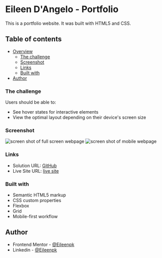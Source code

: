# Eileen D'Angelo - Portfolio

This is a portfolio website. It was built with HTML5 and CSS.

## Table of contents

- [Overview](#overview)
  - [The challenge](#the-challenge)
  - [Screenshot](#screenshot)
  - [Links](#links)
  - [Built with](#built-with)
- [Author](#author)


### The challenge

Users should be able to:

- See hover states for interactive elements
- View the optimal layout depending on their device's screen size

### Screenshot

![screen shot of full screen webpage](https://github.com/Eileenpk/portfolio/blob/main/images/Screenshot-full-website.png)
![screen shot of mobile webpage](https://github.com/Eileenpk/portfolio/blob/main/images/Screenshot-mobile.png)
### Links

- Solution URL: [GitHub](https://github.com/Eileenpk/portfolio)
- Live Site URL: [live site]( https://eileenpk.github.io/portfolio/)

### Built with

- Semantic HTML5 markup
- CSS custom properties
- Flexbox
- Grid
- Mobile-first workflow

## Author

- Frontend Mentor - [@Eileenpk](https://www.frontendmentor.io/profile/Eileenpk)
- Linkedin - [@Eileenpk](www.linkedin.com/in/eileen-dangelo)